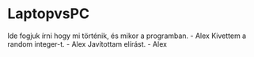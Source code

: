 # LaptopvsPC
Ide fogjuk írni hogy mi történik, és mikor a programban. - Alex
Kivettem a random integer-t. - Alex
Javítottam elírást. - Alex